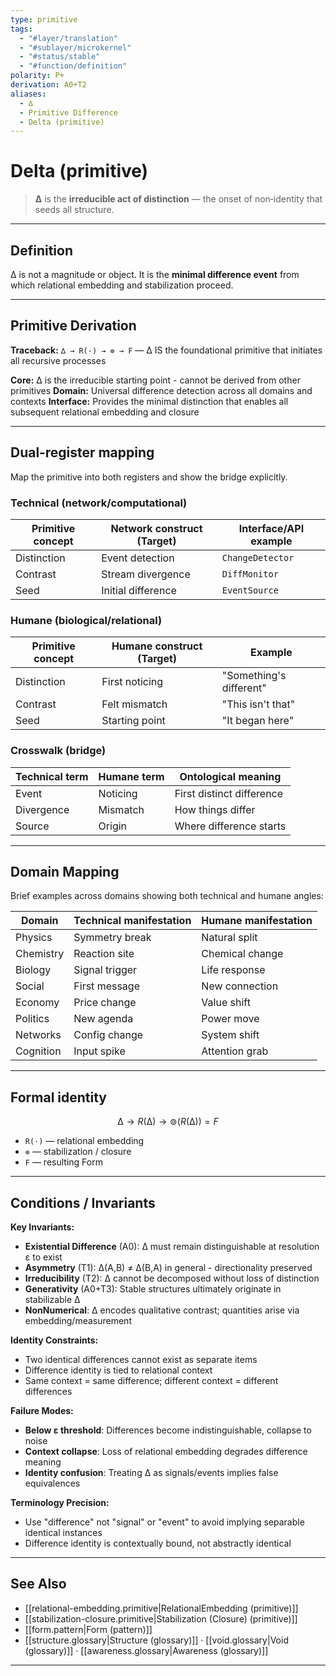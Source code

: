 ```yaml
---
type: primitive
tags:
  - "#layer/translation"
  - "#sublayer/microkernel"
  - "#status/stable"
  - "#function/definition"
polarity: P+
derivation: A0+T2
aliases:
  - ∆
  - Primitive Difference
  - Delta (primitive)
---
```


# Delta (primitive)

> **∆** is the **irreducible act of distinction** — the onset of non‑identity that seeds all structure.

---

## Definition

∆ is not a magnitude or object. It is the **minimal difference event** from which relational embedding and stabilization proceed.

---

## Primitive Derivation

**Traceback:** `∆ → R(·) → ⊚ → F` — ∆ IS the foundational primitive that initiates all recursive processes

**Core:** ∆ is the irreducible starting point - cannot be derived from other primitives
**Domain:** Universal difference detection across all domains and contexts
**Interface:** Provides the minimal distinction that enables all subsequent relational embedding and closure

---

## Dual‑register mapping

Map the primitive into both registers and show the bridge explicitly.

### Technical (network/computational)

| Primitive concept | Network construct (Target) | Interface/API example |
|------------------|---------------------------|----------------------|
| Distinction | Event detection | `ChangeDetector` |
| Contrast | Stream divergence | `DiffMonitor` |
| Seed | Initial difference | `EventSource` |

### Humane (biological/relational)

| Primitive concept | Humane construct (Target) | Example |
|------------------|---------------------------|---------|
| Distinction | First noticing | "Something's different" |
| Contrast | Felt mismatch | "This isn't that" |
| Seed | Starting point | "It began here" |

### Crosswalk (bridge)

| Technical term | Humane term | Ontological meaning |
|---------------|-------------|-------------------|
| Event | Noticing | First distinct difference |
| Divergence | Mismatch | How things differ |
| Source | Origin | Where difference starts |

---

## Domain Mapping

Brief examples across domains showing both technical and humane angles:

| Domain | Technical manifestation | Humane manifestation |
|--------|------------------------|---------------------|
| Physics | Symmetry break | Natural split |
| Chemistry | Reaction site | Chemical change |
| Biology | Signal trigger | Life response |
| Social | First message | New connection |
| Economy | Price change | Value shift |
| Politics | New agenda | Power move |
| Networks | Config change | System shift |
| Cognition | Input spike | Attention grab |

---

## Formal identity

$$
∆ \to R(∆) \to ⊚(R(∆)) = F
$$

- `R(·)` — relational embedding
- `⊚` — stabilization / closure
- `F` — resulting Form

---

## Conditions / Invariants

**Key Invariants:**
- **Existential Difference** (A0): ∆ must remain distinguishable at resolution ε to exist
- **Asymmetry** (T1): ∆(A,B) ≠ ∆(B,A) in general - directionality preserved
- **Irreducibility** (T2): ∆ cannot be decomposed without loss of distinction
- **Generativity** (A0+T3): Stable structures ultimately originate in stabilizable ∆
- **NonNumerical**: ∆ encodes qualitative contrast; quantities arise via embedding/measurement

**Identity Constraints:**
- Two identical differences cannot exist as separate items
- Difference identity is tied to relational context
- Same context = same difference; different context = different differences

**Failure Modes:**
- **Below ε threshold**: Differences become indistinguishable, collapse to noise
- **Context collapse**: Loss of relational embedding degrades difference meaning
- **Identity confusion**: Treating ∆ as signals/events implies false equivalences

**Terminology Precision:**
- Use "difference" not "signal" or "event" to avoid implying separable identical instances
- Difference identity is contextually bound, not abstractly identical

---

## See Also

- [[relational-embedding.primitive|RelationalEmbedding (primitive)]]
- [[stabilization-closure.primitive|Stabilization (Closure) (primitive)]]
- [[form.pattern|Form (pattern)]]
- [[structure.glossary|Structure (glossary)]] · [[void.glossary|Void (glossary)]] · [[awareness.glossary|Awareness (glossary)]]

---

